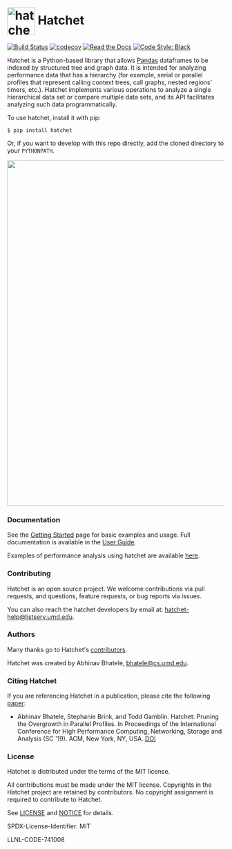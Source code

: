 # <img src="https://raw.githubusercontent.com/LLNL/hatchet/develop/logo-hex.png" width="64" valign="middle" alt="hatchet"/> Hatchet

[![Build Status](https://travis-ci.com/LLNL/hatchet.svg?branch=develop)](https://travis-ci.com/LLNL/hatchet)
[![codecov](https://codecov.io/gh/LLNL/hatchet/branch/develop/graph/badge.svg)](https://codecov.io/gh/LLNL/hatchet)
[![Read the Docs](http://readthedocs.org/projects/hatchet/badge/?version=latest)](http://hatchet.readthedocs.io)
[![Code Style: Black](https://img.shields.io/badge/code%20style-black-000000.svg)](https://github.com/psf/black)

Hatchet is a Python-based library that allows [Pandas](https://pandas.pydata.org) dataframes to be indexed by structured tree and graph data. It is intended for analyzing performance data that has a hierarchy (for example, serial or parallel profiles that represent calling context trees, call graphs, nested regions’ timers, etc.). Hatchet implements various operations to analyze a single hierarchical data set or compare multiple data sets, and its API facilitates analyzing such data programmatically.

To use hatchet, install it with pip:

```
$ pip install hatchet
```

Or, if you want to develop with this repo directly, add the cloned
directory to your `PYTHONPATH`.

<p align="center">
  <img src="https://raw.githubusercontent.com/LLNL/hatchet/develop/screenshot.png" width=800>
</p>


### Documentation

See the [Getting Started](https://hatchet.readthedocs.io/en/latest/getting_started.html) page for basic examples and usage. Full documentation is available in the [User Guide](https://hatchet.readthedocs.io/en/latest/user_guide.html).

Examples of performance analysis using hatchet are available [here](https://hatchet.readthedocs.io/en/latest/analysis_examples.html).

### Contributing

Hatchet is an open source project. We welcome contributions via pull requests,
and questions, feature requests, or bug reports via issues.

You can also reach the hatchet developers by email at: [hatchet-help@listserv.umd.edu](mailto:hatchet-help@listserv.umd.edu).

### Authors

Many thanks go to Hatchet's
[contributors](https://github.com/llnl/hatchet/graphs/contributors).

Hatchet was created by Abhinav Bhatele, bhatele@cs.umd.edu.


### Citing Hatchet

If you are referencing Hatchet in a publication, please cite the
following [paper](http://www.cs.umd.edu/~bhatele/pubs/pdf/2019/sc2019.pdf):

 * Abhinav Bhatele, Stephanie Brink, and Todd Gamblin. Hatchet: Pruning
   the Overgrowth in Parallel Profiles. In Proceedings of the International
   Conference for High Performance Computing, Networking, Storage and Analysis
   (SC '19). ACM, New York, NY, USA. [DOI](
   http://doi.acm.org/10.1145/3295500.3356219)

### License


Hatchet is distributed under the terms of the MIT license.

All contributions must be made under the MIT license.  Copyrights in the
Hatchet project are retained by contributors.  No copyright assignment is
required to contribute to Hatchet.

See [LICENSE](https://github.com/llnl/hatchet/blob/develop/LICENSE) and
[NOTICE](https://github.com/llnl/hatchet/blob/develop/NOTICE) for details.

SPDX-License-Identifier: MIT

LLNL-CODE-741008
